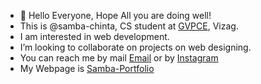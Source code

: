 - 👋 Hello Everyone, Hope All you are doing well!
- This is @samba-chinta, CS student at <a href="http://www.gvpce.ac.in/">GVPCE</a>, Vizag.
- I am interested in web development.
- I’m looking to collaborate on projects on web designing.
- You can reach me by mail <a href="mailto:ssrchinta@gmail.com">Email</a> or by <a href="https://www.instagram.com/front_end_dev.09/">Instagram</a>
- My Webpage is <a href="https://samba-portfolio-rho.vercel.app/">Samba-Portfolio</a>
